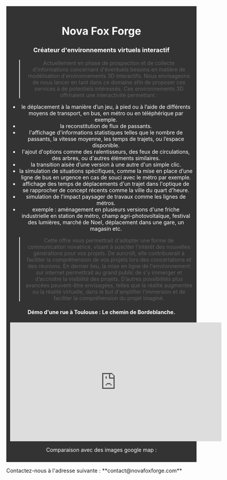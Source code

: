 <div style="background-color: #333; color: white; padding: 10px; text-align: center;">
  
# Nova Fox Forge
  
### Créateur d'environnements virtuels interactif

> Actuellement en phase de prospection et de collecte d'informations concernant d'éventuels besoins en matière de modélisation d'environnements 3D interactifs.
Nous envisageons de nous lancer en tant dans ce domaine afin de proposer ces services à de potentiels intéressés.
Ces environnements 3D offriraient une interactivité permettant :
- le déplacement à la manière d’un jeu, à pied ou à l’aide de différents moyens de transport, en bus, en métro ou en téléphérique par exemple.
- la reconstitution de flux de passants.
- l'affichage d'informations statistiques telles que le nombre de passants, la vitesse moyenne, les temps de trajets, ou l’espace disponible.
- l'ajout d'options comme des ralentisseurs, des feux de circulations, des arbres, ou d'autres éléments similaires.
- la transition aisée d’une version à une autre d'un simple clic.
- la simulation de situations spécifiques, comme la mise en place d’une ligne de bus en urgence en cas de souci avec le métro par exemple.
- affichage des temps de déplacements d'un trajet dans l'optique de se rapprocher de concept récents comme la ville du quart d'heure.
- simulation de l'impact paysager de travaux comme les lignes de métros.
- exemple : aménagement en plusieurs versions d'une friche industrielle en station de métro, champ agri-photovoltaïque, festival des lumières, marché de Noel, déplacement dans une gare, un magasin etc.

> Cette offre vous permettrait d'adopter une forme de communication novatrice, visant à susciter l'intérêt des nouvelles générations pour vos projets.
De surcroît, elle contribuerait à faciliter la compréhension de vos projets lors des concertations et des réunions.
En dernier lieu, la mise en ligne de l'environnement sur internet permettrait au grand public de s'y immerger et d’accroitre la visibilité des projets.
D’autres possibilités plus avancées peuvent-être envisagées, telles que la réalité augmentée ou la réalité virtuelle, dans le but d'amplifier l’immersion et de faciliter la compréhension du projet imaginé.
  
#### Démo d'une rue à Toulouse : Le chemin de Bordeblanche.
  
<iframe width="560" height="315" src="https://www.youtube.com/embed/UpyYIodLcPE?si=YIFNjIVEpaV5G7qI" title="YouTube video player" frameborder="0" allow="accelerometer; autoplay; clipboard-write; encrypted-media;     gyroscope; picture-in-picture; web-share" allowfullscreen></iframe>
  
Comparaison avec des images google map :
  
</div>

<p>Contactez-nous à l'adresse suivante : **contact@novafoxforge.com** </p>

